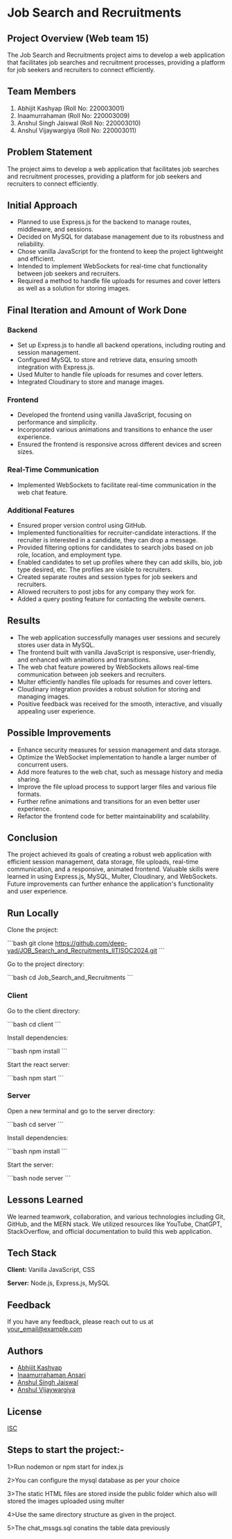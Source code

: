 # Job Search and Recruitments

## Project Overview (Web team 15)

The Job Search and Recruitments project aims to develop a web application that facilitates job searches and recruitment processes, providing a platform for job seekers and recruiters to connect efficiently.

## Team Members

1. Abhijit Kashyap (Roll No: 220003001)
2. Inaamurrahaman (Roll No: 220003009)
3. Anshul Singh Jaiswal (Roll No: 220003010)
4. Anshul Vijaywargiya (Roll No: 220003011)

## Problem Statement

The project aims to develop a web application that facilitates job searches and recruitment processes, providing a platform for job seekers and recruiters to connect efficiently.

## Initial Approach

- Planned to use Express.js for the backend to manage routes, middleware, and sessions.
- Decided on MySQL for database management due to its robustness and reliability.
- Chose vanilla JavaScript for the frontend to keep the project lightweight and efficient.
- Intended to implement WebSockets for real-time chat functionality between job seekers and recruiters.
- Required a method to handle file uploads for resumes and cover letters as well as a solution for storing images.

## Final Iteration and Amount of Work Done

### Backend

- Set up Express.js to handle all backend operations, including routing and session management.
- Configured MySQL to store and retrieve data, ensuring smooth integration with Express.js.
- Used Multer to handle file uploads for resumes and cover letters.
- Integrated Cloudinary to store and manage images.

### Frontend

- Developed the frontend using vanilla JavaScript, focusing on performance and simplicity.
- Incorporated various animations and transitions to enhance the user experience.
- Ensured the frontend is responsive across different devices and screen sizes.

### Real-Time Communication

- Implemented WebSockets to facilitate real-time communication in the web chat feature.

### Additional Features

- Ensured proper version control using GitHub.
- Implemented functionalities for recruiter-candidate interactions. If the recruiter is interested in a candidate, they can drop a message.
- Provided filtering options for candidates to search jobs based on job role, location, and employment type.
- Enabled candidates to set up profiles where they can add skills, bio, job type desired, etc. The profiles are visible to recruiters.
- Created separate routes and session types for job seekers and recruiters.
- Allowed recruiters to post jobs for any company they work for.
- Added a query posting feature for contacting the website owners.

## Results

- The web application successfully manages user sessions and securely stores user data in MySQL.
- The frontend built with vanilla JavaScript is responsive, user-friendly, and enhanced with animations and transitions.
- The web chat feature powered by WebSockets allows real-time communication between job seekers and recruiters.
- Multer efficiently handles file uploads for resumes and cover letters.
- Cloudinary integration provides a robust solution for storing and managing images.
- Positive feedback was received for the smooth, interactive, and visually appealing user experience.

## Possible Improvements

- Enhance security measures for session management and data storage.
- Optimize the WebSocket implementation to handle a larger number of concurrent users.
- Add more features to the web chat, such as message history and media sharing.
- Improve the file upload process to support larger files and various file formats.
- Further refine animations and transitions for an even better user experience.
- Refactor the frontend code for better maintainability and scalability.

## Conclusion

The project achieved its goals of creating a robust web application with efficient session management, data storage, file uploads, real-time communication, and a responsive, animated frontend. Valuable skills were learned in using Express.js, MySQL, Multer, Cloudinary, and WebSockets. Future improvements can further enhance the application's functionality and user experience.

## Run Locally

Clone the project:

\```bash
git clone https://github.com/deep-yad/JOB_Search_and_Recruitments_IITISOC2024.git
\```

Go to the project directory:

\```bash
cd Job_Search_and_Recruitments
\```

### Client

Go to the client directory:

\```bash
cd client
\```

Install dependencies:

\```bash
npm install
\```

Start the react server:

\```bash
npm start
\```

### Server

Open a new terminal and go to the server directory:

\```bash
cd server
\```

Install dependencies:

\```bash
npm install
\```

Start the server:

\```bash
node server
\```

## Lessons Learned

We learned teamwork, collaboration, and various technologies including Git, GitHub, and the MERN stack. We utilized resources like YouTube, ChatGPT, StackOverflow, and official documentation to build this web application.

## Tech Stack

**Client:** Vanilla JavaScript, CSS

**Server:** Node.js, Express.js, MySQL

## Feedback

If you have any feedback, please reach out to us at your_email@example.com

## Authors

- [Abhijit Kashyap](https://github.com/Abhijitkashyap97)
- [Inaamurrahaman Ansari](https://github.com/ANSARI-INAAMURRAHAMAN)
- [Anshul Singh Jaiswal](https://github.com/AnshulSinghJaiswal)
- [Anshul Vijaywargiya](https://github.com/AnshulVijaywargiya)

## License

[ISC](https://opensource.org/license/isc-license-txt/)


## Steps to start the project:-
1>Run nodemon or npm start for index.js

2>You can configure the mysql database as per your choice 

3>The static HTML files are stored inside the public folder which also will stored the images uploaded using multer

4>Use the same directory structure as given in the project.

5>The chat_mssgs.sql conatins the table data previously
